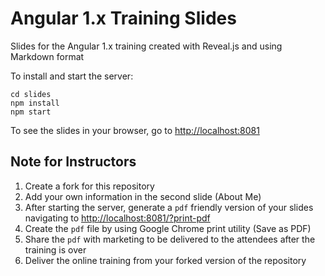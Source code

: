 # Angular 1.x Training Slides

Slides for the Angular 1.x training created with Reveal.js and using Markdown format

To install and start the server:

```
cd slides
npm install
npm start
```

To see the slides in your browser, go to [http://localhost:8081](http://localhost:8081/#/)

## Note for Instructors

1. Create a fork for this repository
1. Add your own information in the second slide (About Me)
1. After starting the server, generate a `pdf` friendly version of your slides navigating to [http://localhost:8081/?print-pdf](http://localhost:8081/?print-pdf)
1. Create the `pdf` file by using Google Chrome print utility (Save as PDF)
1. Share the `pdf` with marketing to be delivered to the attendees after the training is over
1. Deliver the online training from your forked version of the repository